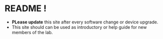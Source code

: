 # README !

* **PLease update** this site after every software change or device upgrade.    
* This site should can be used as introductory or help guide for new members of the lab. 

